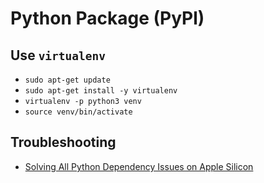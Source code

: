 # Python Package (PyPl)

## Use `virtualenv`

- `sudo apt-get update`
- `sudo apt-get install -y virtualenv`
- `virtualenv -p python3 venv`
- `source venv/bin/activate`

## Troubleshooting

- [Solving All Python Dependency Issues on Apple Silicon](https://towardsdatascience.com/solving-all-python-dependency-issues-on-apple-silicon-29a2171d1d7c)